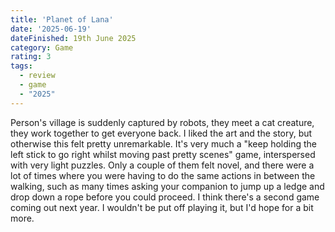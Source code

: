 ```yaml
---
title: 'Planet of Lana'
date: '2025-06-19'
dateFinished: 19th June 2025
category: Game
rating: 3
tags:
  - review
  - game
  - "2025"
---
```


Person's village is suddenly captured by robots, they meet a cat creature, they work together to get everyone back. I liked the art and the story, but otherwise this felt pretty unremarkable. It's very much a "keep holding the left stick to go right whilst moving past pretty scenes" game, interspersed with very light puzzles. Only a couple of them felt novel, and there were a lot of times where you were having to do the same actions in between the walking, such as many times asking your companion to jump up a ledge and drop down a rope before you could proceed. I think there's a second game coming out next year. I wouldn't be put off playing it, but I'd hope for a bit more.